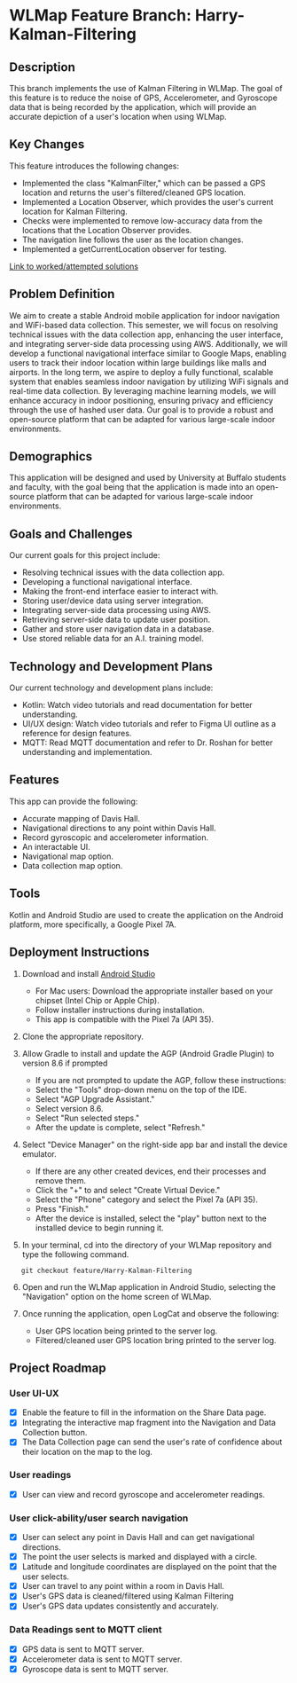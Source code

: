 # WLMap Feature Branch: Harry-Kalman-Filtering

## Description

This branch implements the use of Kalman Filtering in WLMap. The goal of this feature is to reduce the noise of GPS, Accelerometer, and Gyroscope data that is being recorded by the application, which will provide an accurate depiction of a user's location when using WLMap.

## Key Changes
This feature introduces the following changes:

- Implemented the class "KalmanFilter," which can be passed a GPS location and returns the user's filtered/cleaned GPS location.
- Implemented a Location Observer, which provides the user's current location for Kalman Filtering.
- Checks were implemented to remove low-accuracy data from the locations that the Location Observer provides.
- The navigation line follows the user as the location changes.
- Implemented a getCurrentLocation observer for testing.

[Link to worked/attempted solutions](https://docs.google.com/document/d/1AoPOC_SSGHcgHDT6rdT8-wDTFrpVAIkc0Pyi7ONLves/edit?usp=sharing)

## Problem Definition

We aim to create a stable Android mobile application for indoor navigation and WiFi-based data collection. This semester, we will focus on resolving technical issues with the data collection app, enhancing the user interface, and integrating server-side data processing using AWS. Additionally, we will develop a functional navigational interface similar to Google Maps, enabling users to track their indoor location within large buildings like malls and airports. In the long term, we aspire to deploy a fully functional, scalable system that enables seamless indoor navigation by utilizing WiFi signals and real-time data collection. By leveraging machine learning models, we will enhance accuracy in indoor positioning, ensuring privacy and efficiency through the use of hashed user data. Our goal is to provide a robust and open-source platform that can be adapted for various large-scale indoor environments.

## Demographics

This application will be designed and used by University at Buffalo students and faculty, with the goal being that the application is made into an open-source platform that can be adapted for various large-scale indoor environments.

## Goals and Challenges
Our current goals for this project include:
- Resolving technical issues with the data collection app.
- Developing a functional navigational interface.
- Making the front-end interface easier to interact with.
- Storing user/device data using server integration.
- Integrating server-side data processing using AWS.
- Retrieving server-side data to update user position.
- Gather and store user navigation data in a database.
- Use stored reliable data for an A.I. training model.


## Technology and Development Plans
Our current technology and development plans include:
- Kotlin: Watch video tutorials and read documentation for better understanding.
- UI/UX design: Watch video tutorials and refer to Figma UI outline as a reference for design features.
- MQTT: Read MQTT documentation and refer to Dr. Roshan for better understanding and implementation.



## Features
This app can provide the following:
- Accurate mapping of Davis Hall.
- Navigational directions to any point within Davis Hall.
- Record gyroscopic and accelerometer information.
- An interactable UI.
- Navigational map option.
- Data collection map option.


## Tools
Kotlin and Android Studio are used to create the application on the Android platform, more specifically, a Google Pixel 7A.

## Deployment Instructions

1. Download and install [Android Studio](https://developer.android.com/studio)
    - For Mac users: Download the appropriate installer based on your chipset (Intel Chip or Apple Chip).
    - Follow installer instructions during installation.
    - This app is compatible with the Pixel 7a (API 35).

2. Clone the appropriate repository.

3. Allow Gradle to install and update the AGP (Android Gradle Plugin) to version 8.6 if prompted
    - If you are not prompted to update the AGP, follow these instructions:
    - Select the "Tools" drop-down menu on the top of the IDE.
    - Select "AGP Upgrade Assistant."
    - Select version 8.6.
    - Select "Run selected steps."
    - After the update is complete, select "Refresh."

4. Select "Device Manager" on the right-side app bar and install the device emulator.
    - If there are any other created devices, end their processes and remove them.
    - Click the "+" to and select "Create Virtual Device."
    - Select the "Phone" category and select the Pixel 7a (API 35).
    - Press "Finish."
    - After the device is installed, select the "play" button next to the installed device to begin running it.

5. In your terminal, cd into the directory of your WLMap repository and type the following command.

```
   git checkout feature/Harry-Kalman-Filtering
```

6. Open and run the WLMap application in Android Studio, selecting the "Navigation" option on the home screen of WLMap.

7. Once running the application, open LogCat and observe the following:
    - User GPS location being printed to the server log.
    - Filtered/cleaned user GPS location bring printed to the server log.


## Project Roadmap

### User UI-UX
- [x] Enable the feature to fill in the information on the Share Data page.
- [x] Integrating the interactive map fragment into the Navigation and Data Collection button.
- [x] The Data Collection page can send the user's rate of confidence about their location on the map to the log.

### User readings
- [x] User can view and record gyroscope and accelerometer readings.

### User click-ability/user search navigation
- [x] User can select any point in Davis Hall and can get navigational directions.
- [x] The point the user selects is marked and displayed with a circle.
- [x] Latitude and longitude coordinates are displayed on the point that the user selects.
- [x] User can travel to any point within a room in Davis Hall.
- [x] User's GPS data is cleaned/filtered using Kalman Filtering
- [x] User's GPS data updates consistently and accurately.

### Data Readings sent to MQTT client
- [x] GPS data is sent to MQTT server.
- [x] Accelerometer data is sent to MQTT server.
- [x] Gyroscope data is sent to MQTT server.
